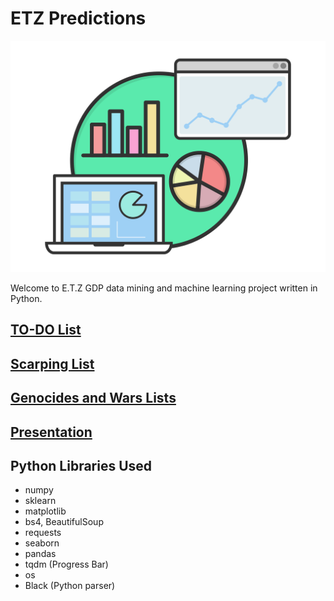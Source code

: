 # ETZ Predictions

![Logo](.github/logo.png)

Welcome to E.T.Z GDP data mining and machine learning project written in Python.

## [TO-DO List](/Todo.md)

## [Scarping List](/Scraping/Scraping_List.md)

## [Genocides and Wars Lists](<Photos/The Chosen ones/Question3_history/history/life_drop_conflicts/References.md>)

## [Presentation](</ETZ Predictions Presentation.pdf>)

## Python Libraries Used

- numpy
- sklearn
- matplotlib
- bs4, BeautifulSoup
- requests
- seaborn
- pandas
- tqdm (Progress Bar)
- os
- Black (Python parser)
